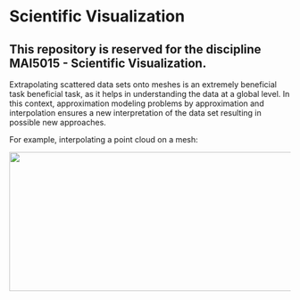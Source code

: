 # Scientific Visualization
## This repository is reserved for the discipline MAI5015 - Scientific Visualization.

Extrapolating scattered data sets onto meshes is an extremely beneficial task beneficial task, as it helps in understanding the data at a global level. In this context, approximation modeling problems by approximation and interpolation ensures a new interpretation of the data set resulting in possible new approaches.

For example, interpolating a point cloud on a mesh:

<p align="center">
	<img align="center" width="700" height="250" src="https://user-images.githubusercontent.com/96217617/183110606-6bfe3284-8266-4eb1-88f7-2e6eb4eb820e.png">
</p>
